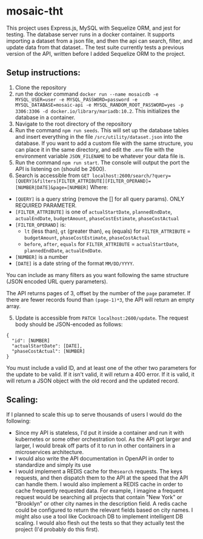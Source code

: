 # mosaic-tht
This project uses Express.js, MySQL with Sequelize ORM, and jest for testing. The database server runs in a docker container. It supports importing a dataset from a json file, and then the api can search, filter, and update data from that dataset.. The test suite currently tests a previous version of the API, written before I added Sequelize ORM to the project. 

## Setup instructions:
1. Clone the repository
2. run the docker command `docker run --name mosaicdb -e MYSQL_USER=user -e MYSQL_PASSWORD=password -e MYSQL_DATABASE=mosaic-api -e MYSQL_RANDOM_ROOT_PASSWORD=yes -p 3306:3306 -d docker.io/library/mariadb:10.2`. This initializes the database in a container.
2. Navigate to the root directory of the repository
3. Run the command `npm run seeds`. This will set up the database tables and insert everything in the file `/src/utility/dataset.json` into the database. If you want to add a custom file with the same structure, you can place it in the same directory, and edit the `.env` file with the environment variable `JSON_FILENAME` to be whatever your data file is.
3. Run the command `npm run start`. The console will output the port the API is listening on (should be 2600).
4. Search is accessible from `GET localhost:2600/search/?query=[QUERY]&filters[FILTER_ATTRIBUTE][FILTER_OPERAND]=[NUMBER|DATE]&page=[NUMBER]`
  Where:
  * `[QUERY]` is a query string (remove the [] for all query params). ONLY REQUIRED PARAMETER.
  * `[FILTER_ATTRIBUTE]` is one of `actualStartDate`, `plannedEndDate`, `actualEndDate`, `budgetAmount`, `phaseCostEstimate`, `phaseCostActual`
  * `[FILTER_OPERAND]` is:
    * `lt` (less than), `gt` (greater than), `eq` (equals) for `FILTER_ATTRIBUTE` = `budgetAmount`, `phaseCostEstimate`, `phaseCostActual`
    * `before`, `after`, `equals` for `FILTER_ATTRIBUTE` = `actualStartDate`, `plannedEndDate`, `actualEndDate`.
  * `[NUMBER]` is a number
  * `[DATE]` is a date string of the format `MM/DD/YYYY`.

  You can include as many filters as you want following the same structure (JSON encoded URL query parameters).
  
  The API returns pages of 3, offset by the number of the `page` parameter. If there are fewer records found than `(page-1)*3`, the API will return an empty array.

5. Update is accessible from `PATCH localhost:2600/update`. The request body should be JSON-encoded as follows:
```
{
  "id": [NUMBER]
  "actualStartDate": [DATE],
  "phaseCostActual": [NUMBER]
}
```
You must include a valid ID, and at least one of the other two parameters for the update to be valid. If it isn't valid, it will return a 400 error. If it is valid, it will return a JSON object with the old record and the updated record.
## Scaling:
If I planned to scale this up to serve thousands of users I would do the following:
* Since my API is stateless, I'd put it inside a container and run it with kubernetes or some other orchestration tool. As the API got larger and larger, I would break off parts of it to run in other containers in a microservices architecture.
* I would also write the API documentation in OpenAPI in order to standardize and simply its use
* I would implement a REDIS cache for the`search` requests. The keys 
requests, and then dispatch them to the API at the speed that the API can handle them. I would also implement a REDIS cache in order to cache frequently requested data.
For example, I imagine a frequent request would be searching all projects that contain "New York" or "Brooklyn" or other city names in the description field. A redis cache
could be configured to return the relevant fields based on city names. I might also use a tool like Cockroach DB to implement intelligent DB scaling. I would also flesh out the tests so that they actually test the project (I'd probably do this first).
